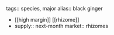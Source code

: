 tags:: species, major
alias:: black ginger

- [[high margin]] [[rhizome]]
- supply:: next-month
  market:: rhizomes